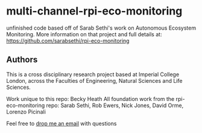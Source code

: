 # multi-channel-rpi-eco-monitoring

unfinished code based off of Sarab Sethi's work on Autonomous Ecosystem Monitoring. More information on that project and full details at: https://github.com/sarabsethi/rpi-eco-monitoring

## Authors
This is a cross disciplinary research project based at Imperial College London, across the Faculties of Engineering, Natural Sciences and Life Sciences.

Work unique to this repo: Becky Heath 
All foundation work from the rpi-eco-monitoring repo: Sarab Sethi, Rob Ewers, Nick Jones, David Orme, Lorenzo Picinali

Feel free to [drop me an email](mailto:r.heath18@imperial.ac.uk) with questions 

